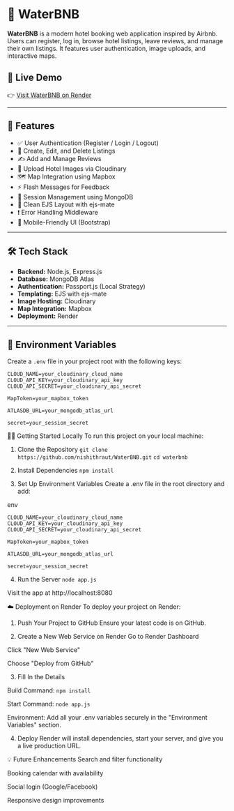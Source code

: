 # 🌊 WaterBNB

**WaterBNB** is a modern hotel booking web application inspired by Airbnb. Users can register, log in, browse hotel listings, leave reviews, and manage their own listings. It features user authentication, image uploads, and interactive maps.

## 🚀 Live Demo

👉 [Visit WaterBNB on Render](https://waterbnb-j6kk.onrender.com/listings)

---

## 📸 Features

- ✅ User Authentication (Register / Login / Logout)
- 🏨 Create, Edit, and Delete Listings
- ✍️ Add and Manage Reviews
- 📸 Upload Hotel Images via Cloudinary
- 🗺️ Map Integration using Mapbox
- ⚡ Flash Messages for Feedback
- 🧠 Session Management using MongoDB
- 🧱 Clean EJS Layout with ejs-mate
- ❗ Error Handling Middleware
- 📱 Mobile-Friendly UI (Bootstrap)

---

## 🛠️ Tech Stack

- **Backend:** Node.js, Express.js
- **Database:** MongoDB Atlas
- **Authentication:** Passport.js (Local Strategy)
- **Templating:** EJS with ejs-mate
- **Image Hosting:** Cloudinary
- **Map Integration:** Mapbox
- **Deployment:** Render

---

## 🔐 Environment Variables

Create a `.env` file in your project root with the following keys:

```env
CLOUD_NAME=your_cloudinary_cloud_name
CLOUD_API_KEY=your_cloudinary_api_key
CLOUD_API_SECRET=your_cloudinary_api_secret

MapToken=your_mapbox_token

ATLASDB_URL=your_mongodb_atlas_url

secret=your_session_secret
```
🧑‍💻 Getting Started Locally
To run this project on your local machine:

1. Clone the Repository
```git clone https://github.com/nishithraut/WaterBNB.git```
```cd waterbnb```

3. Install Dependencies
```npm install```

5. Set Up Environment Variables
Create a .env file in the root directory and add:

env
```
CLOUD_NAME=your_cloudinary_cloud_name
CLOUD_API_KEY=your_cloudinary_api_key
CLOUD_API_SECRET=your_cloudinary_api_secret

MapToken=your_mapbox_token

ATLASDB_URL=your_mongodb_atlas_url

secret=your_session_secret
```


4. Run the Server
```node app.js```

Visit the app at http://localhost:8080




☁️ Deployment on Render
To deploy your project on Render:

1. Push Your Project to GitHub
Ensure your latest code is on GitHub.

2. Create a New Web Service on Render
Go to Render Dashboard

Click "New Web Service"

Choose "Deploy from GitHub"

3. Fill In the Details
   
Build Command:
```npm install```

Start Command:
```node app.js```

Environment:
Add all your .env variables securely in the "Environment Variables" section.

4. Deploy
Render will install dependencies, start your server, and give you a live production URL.

💡 Future Enhancements
Search and filter functionality

Booking calendar with availability

Social login (Google/Facebook)

Responsive design improvements


